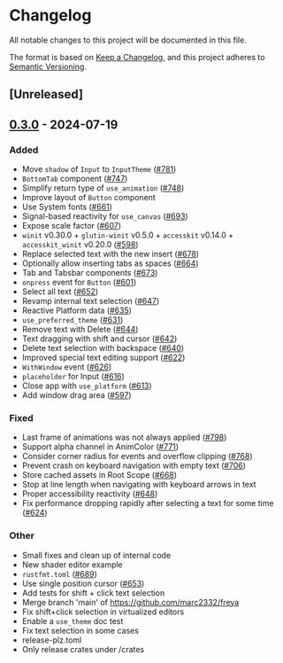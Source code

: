 # Changelog
All notable changes to this project will be documented in this file.

The format is based on [Keep a Changelog](https://keepachangelog.com/en/1.0.0/),
and this project adheres to [Semantic Versioning](https://semver.org/spec/v2.0.0.html).

## [Unreleased]

## [0.3.0](https://github.com/ShabbirHasan1/freya/compare/freya-hooks-v0.2.1...freya-hooks-v0.3.0) - 2024-07-19

### Added
- Move `shadow` of `Input` to `InputTheme` ([#781](https://github.com/ShabbirHasan1/freya/pull/781))
- `BottomTab` component ([#747](https://github.com/ShabbirHasan1/freya/pull/747))
- Simplify return type of `use_animation` ([#748](https://github.com/ShabbirHasan1/freya/pull/748))
- Improve layout of `Button` component
- Use System fonts ([#661](https://github.com/ShabbirHasan1/freya/pull/661))
- Signal-based reactivity for `use_canvas` ([#693](https://github.com/ShabbirHasan1/freya/pull/693))
- Expose scale factor ([#607](https://github.com/ShabbirHasan1/freya/pull/607))
- `winit` v0.30.0 + `glutin-winit` v0.5.0 + `accesskit` v0.14.0 + `accesskit_winit` v0.20.0  ([#598](https://github.com/ShabbirHasan1/freya/pull/598))
- Replace selected text with the new insert ([#678](https://github.com/ShabbirHasan1/freya/pull/678))
- Optionally allow inserting tabs as spaces ([#664](https://github.com/ShabbirHasan1/freya/pull/664))
- Tab and Tabsbar components ([#673](https://github.com/ShabbirHasan1/freya/pull/673))
- `onpress` event for `Button` ([#601](https://github.com/ShabbirHasan1/freya/pull/601))
- Select all text ([#652](https://github.com/ShabbirHasan1/freya/pull/652))
- Revamp internal text selection ([#647](https://github.com/ShabbirHasan1/freya/pull/647))
- Reactive Platform data ([#635](https://github.com/ShabbirHasan1/freya/pull/635))
- `use_preferred_theme` ([#631](https://github.com/ShabbirHasan1/freya/pull/631))
- Remove text with Delete ([#644](https://github.com/ShabbirHasan1/freya/pull/644))
- Text dragging with shift and cursor ([#642](https://github.com/ShabbirHasan1/freya/pull/642))
- Delete text selection with backspace ([#640](https://github.com/ShabbirHasan1/freya/pull/640))
- Improved special text editing support ([#622](https://github.com/ShabbirHasan1/freya/pull/622))
- `WithWindow` event ([#626](https://github.com/ShabbirHasan1/freya/pull/626))
- `placeholder` for Input ([#616](https://github.com/ShabbirHasan1/freya/pull/616))
- Close app with `use_platform` ([#613](https://github.com/ShabbirHasan1/freya/pull/613))
- Add window drag area ([#597](https://github.com/ShabbirHasan1/freya/pull/597))

### Fixed
- Last frame of animations was not always applied ([#798](https://github.com/ShabbirHasan1/freya/pull/798))
- Support alpha channel in AnimColor ([#771](https://github.com/ShabbirHasan1/freya/pull/771))
- Consider corner radius for events and overflow clipping ([#768](https://github.com/ShabbirHasan1/freya/pull/768))
- Prevent crash on keyboard navigation with empty text ([#706](https://github.com/ShabbirHasan1/freya/pull/706))
- Store cached assets in Root Scope ([#668](https://github.com/ShabbirHasan1/freya/pull/668))
- Stop at line length when navigating with keyboard arrows in text
- Proper accessibility reactivity ([#648](https://github.com/ShabbirHasan1/freya/pull/648))
- Fix performance dropping rapidly after selecting a text for some time ([#624](https://github.com/ShabbirHasan1/freya/pull/624))

### Other
- Small fixes and clean up of internal code
- New shader editor example
- `rustfmt.toml` ([#689](https://github.com/ShabbirHasan1/freya/pull/689))
- Use single position cursor ([#653](https://github.com/ShabbirHasan1/freya/pull/653))
- Add tests for shift + click text selection
- Merge branch 'main' of https://github.com/marc2332/freya
- Fix shift+click selection in virtualized editors
- Enable a `use_theme` doc test
- Fix text selection in some cases
- release-plz.toml
- Only release crates under /crates
